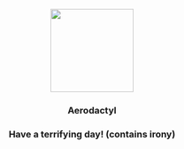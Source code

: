 <p align="center">
    <img src="https://raw.githubusercontent.com/PokeAPI/sprites/master/sprites/pokemon/142.png" width="150" height="150">
</p>
<h3 align="center"> <b>Aerodactyl</b></h3>
<h3 align="center">Have a terrifying day! (contains irony)</h3>
